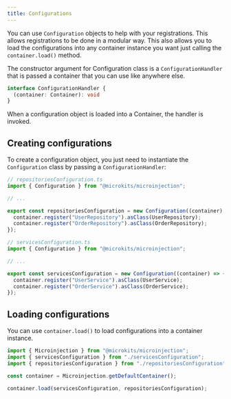 ```yaml
---
title: Configurations
---
```


You can use `Configuration` objects to help with your registrations. This allows registrations to be done in a modular way. This also allows you to load the configurations into any container instance you want just calling the `container.load()` method.

The constructor argument for Configuration class is a `ConfigurationHandler` that is passed a container that you can use like anywhere else.

```typescript
interface ConfigurationHandler {
  (container: Container): void
}
```

When a configuration object is loaded into a Container, the handler is invoked.

## Creating configurations

To create a configuration object, you just need to instantiate the `Configuration` class by passing a `ConfigurationHandler`: 

```typescript
// repositoriesConfiguration.ts
import { Configuration } from "@microkits/microinjection";

// ...

export const repositoriesConfiguration = new Configuration((container) => {
  container.register("UserRepository").asClass(UserRepository);
  container.register("OrderRepository").asClass(OrderRepository);
});

```

```typescript
// servicesConfiguration.ts
import { Configuration } from "@microkits/microinjection";

// ...

export const servicesConfiguration = new Configuration((container) => {
  container.register("UserService").asClass(UserService);
  container.register("OrderService").asClass(OrderService);
});

```

## Loading configurations

You can use `container.load()` to load configurations into a container instance.

```typescript
import { Microinjection } from "@microkits/microinjection";
import { servicesConfiguration } from "./servicesConfiguration";
import { repositoriesConfiguration } from "./repositoriesConfiguration";

const container = Microinjection.getDefaultContainer();

container.load(servicesConfiguration, repositoriesConfiguration);
```